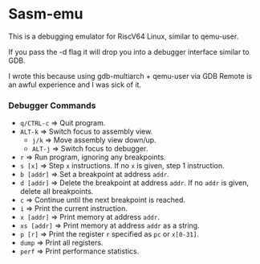 # Sasm-emu

This is a debugging emulator for RiscV64 Linux, similar to qemu-user.

If you pass the -d flag it will drop you into a debugger interface similar to GDB.

I wrote this because using gdb-multiarch + qemu-user via GDB Remote is an awful experience
and I was sick of it.

### Debugger Commands
- `q/CTRL-c` => Quit program.
- `ALT-k` => Switch focus to assembly view.
  - `j/k` => Move assembly view down/up.
  - `ALT-j` => Switch focus to debugger.
- `r` => Run program, ignoring any breakpoints.
- `s [x]` => Step `x` instructions. If no `x` is given, step 1 instruction.
- `b [addr]` => Set a breakpoint at address `addr`.
- `d [addr]` => Delete the breakpoint at address `addr`. If no `addr` is given, delete all breakpoints.
- `c` => Continue until the next breakpoint is reached.
- `i` => Print the current instruction.
- `x [addr]` => Print memory at address `addr`.
- `xs [addr]` => Print memory at address `addr` as a string.
- `p [r]` => Print the register `r` specified as `pc` or `x[0-31]`.
- `dump` => Print all registers.
- `perf` => Print performance statistics.
